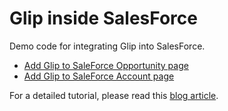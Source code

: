 # Glip inside SalesForce

Demo code for integrating Glip into SalesForce.

- [Add Glip to SaleForce Opportunity page](opportunity)
- [Add Glip to SaleForce Account page](account)

For a detailed tutorial, please read this [blog article](https://medium.com/@tylerlong/my-ringcentral-hackathon-project-glip-inside-salesforce-part-2-implemention-c9c4e34f7709).
